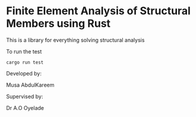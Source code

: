 # Finite Element Analysis of Structural Members using Rust

This is a library for everything solving structural analysis 

To run the test

``` cargo run test ```

Developed by:

Musa AbdulKareem

Supervised by:

Dr A.O Oyelade